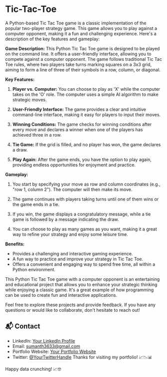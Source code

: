 # Tic-Tac-Toe

A Python-based Tic Tac Toe game is a classic implementation of the popular two-player strategy game. This game allows you to play against a computer opponent, making it a fun and challenging experience. Here's a description of the key features and gameplay:

**Game Description:**
This Python Tic Tac Toe game is designed to be played on the command line. It offers a user-friendly interface, allowing you to compete against a computer opponent. The game follows traditional Tic Tac Toe rules, where two players take turns marking squares on a 3x3 grid, aiming to form a line of three of their symbols in a row, column, or diagonal.

**Key Features:**

1. **Player vs. Computer:** You can choose to play as 'X' while the computer takes on the 'O' role. The computer uses a simple AI algorithm to make strategic moves.

2. **User-Friendly Interface:** The game provides a clear and intuitive command-line interface, making it easy for players to input their moves.

3. **Winning Conditions:** The game checks for winning conditions after every move and declares a winner when one of the players has achieved three in a row.

4. **Tie Game:** If the grid is filled, and no player has won, the game declares a draw.

5. **Play Again:** After the game ends, you have the option to play again, providing endless opportunities for enjoyment and practice.

**Gameplay:**

1. You start by specifying your move as row and column coordinates (e.g., "row 1, column 2"). The computer will then make its move.

2. The game continues with players taking turns until one of them wins or the game ends in a tie.

3. If you win, the game displays a congratulatory message, while a tie game is followed by a message indicating the draw.

4. You can choose to play as many games as you want, making it a great way to refine your strategy and enjoy some leisure time.

**Benefits:**
- Provides a challenging and interactive gaming experience.
- A fun way to practice and improve your strategy in Tic Tac Toe.
- Offers a convenient and engaging way to spend free time, all within a Python environment.

This Python Tic Tac Toe game with a computer opponent is an entertaining and educational project that allows you to enhance your strategic thinking while enjoying a classic game. It's a great example of how programming can be used to create fun and interactive applications.



Feel free to explore these projects and provide feedback. If you have any questions or would like to collaborate, don't hesitate to reach out!

## 📬 Contact

- LinkedIn: [Your LinkedIn Profile](https://www.linkedin.com/in/psumanth)
- Email: sumanth3633@gmail.com
- Portfolio Website: [Your Portfolio Website](https://princesumanth.github.io/sumanth/)
- Twitter: [@YourTwitterHandle](https://x.com/SUMANTH161803?t=Rr_I971g9ezpdsiv6O1a-w&s=09)
Thanks for visiting my portfolio! 📈📉📊


Happy data crunching! 📈🤓

